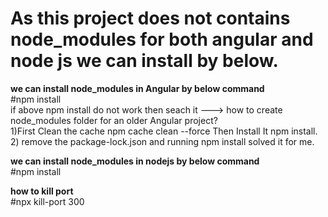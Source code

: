 # As this project does not contains node_modules for both angular and node js we can install by below.

**we can install node_modules in Angular by below command**</br>
#npm install</br>
if above npm install do not work then seach it ---> how to create node_modules folder for an older Angular project?</br>
1)First Clean the cache npm cache clean --force Then Install It npm install.</br>
2) remove the package-lock.json and running npm install solved it for me.</br>


**we can install node_modules in nodejs by below command**</br>
#npm install</br>

**how to kill port**</br>
#npx kill-port 300
